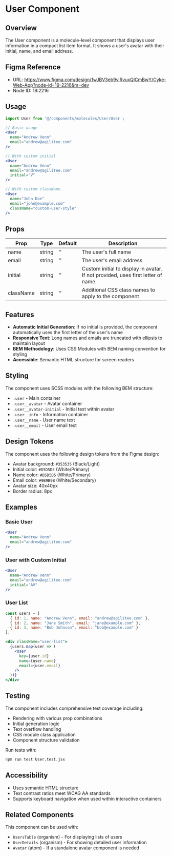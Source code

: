 # User Component

## Overview
The User component is a molecule-level component that displays user information in a compact list item format. It shows a user's avatar with their initial, name, and email address.

## Figma Reference
- URL: https://www.figma.com/design/1wJBV3eb9vlRvuxQICmBwY/Cyke-Web-App?node-id=19-2216&m=dev
- Node ID: 19:2216

## Usage

```jsx
import User from '@/components/molecules/User/User';

// Basic usage
<User 
  name="Andrew Venn" 
  email="andrew@agilitee.com" 
/>

// With custom initial
<User 
  name="Andrew Venn" 
  email="andrew@agilitee.com" 
  initial="V"
/>

// With custom className
<User 
  name="John Doe" 
  email="john@example.com" 
  className="custom-user-style"
/>
```

## Props

| Prop | Type | Default | Description |
|------|------|---------|-------------|
| name | string | '' | The user's full name |
| email | string | '' | The user's email address |
| initial | string | '' | Custom initial to display in avatar. If not provided, uses first letter of name |
| className | string | '' | Additional CSS class names to apply to the component |

## Features

- **Automatic Initial Generation**: If no initial is provided, the component automatically uses the first letter of the user's name
- **Responsive Text**: Long names and emails are truncated with ellipsis to maintain layout
- **BEM Methodology**: Uses CSS Modules with BEM naming convention for styling
- **Accessible**: Semantic HTML structure for screen readers

## Styling

The component uses SCSS modules with the following BEM structure:
- `.user` - Main container
- `.user__avatar` - Avatar container
- `.user__avatar-initial` - Initial text within avatar
- `.user__info` - Information container
- `.user__name` - User name text
- `.user__email` - User email text

## Design Tokens

The component uses the following design tokens from the Figma design:
- Avatar background: `#353535` (Black/Light)
- Initial color: `#D5D5D5` (White/Primary)
- Name color: `#D5D5D5` (White/Primary)
- Email color: `#9B9B9B` (White/Secondary)
- Avatar size: 40x40px
- Border radius: 8px

## Examples

### Basic User
```jsx
<User 
  name="Andrew Venn" 
  email="andrew@agilitee.com" 
/>
```

### User with Custom Initial
```jsx
<User 
  name="Andrew Venn" 
  email="andrew@agilitee.com" 
  initial="AV"
/>
```

### User List
```jsx
const users = [
  { id: 1, name: "Andrew Venn", email: "andrew@agilitee.com" },
  { id: 2, name: "Jane Smith", email: "jane@example.com" },
  { id: 3, name: "Bob Johnson", email: "bob@example.com" }
];

<div className="user-list">
  {users.map(user => (
    <User 
      key={user.id}
      name={user.name} 
      email={user.email} 
    />
  ))}
</div>
```

## Testing

The component includes comprehensive test coverage including:
- Rendering with various prop combinations
- Initial generation logic
- Text overflow handling
- CSS module class application
- Component structure validation

Run tests with:
```bash
npm run test User.test.jsx
```

## Accessibility

- Uses semantic HTML structure
- Text contrast ratios meet WCAG AA standards
- Supports keyboard navigation when used within interactive containers

## Related Components

This component can be used with:
- `UsersTable` (organism) - For displaying lists of users
- `UserDetails` (organism) - For showing detailed user information
- `Avatar` (atom) - If a standalone avatar component is needed
